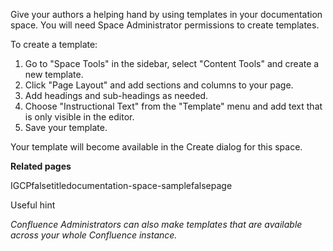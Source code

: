 Give your authors a helping hand by using templates in your
documentation space. You will need Space Administrator permissions to
create templates.

To create a template:

1.  Go to \"Space Tools\" in the sidebar, select \"Content Tools\" and
    create a new template.
2.  Click \"Page Layout\" and add sections and columns to your page.
3.  Add headings and sub-headings as needed.
4.  Choose \"Instructional Text\" from the \"Template\" menu and add
    text that is only visible in the editor.
5.  Save your template.

Your template will become available in the Create dialog for this space.

**Related pages**

IGCPfalsetitledocumentation-space-samplefalsepage

Useful hint

*Confluence Administrators can also make templates that are available
across your whole Confluence instance.*
